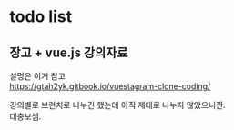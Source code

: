 # todo list

## 장고 + vue.js 강의자료 

설명은 이거 참고  
https://gtah2yk.gitbook.io/vuestagram-clone-coding/

강의별로 브런치로 나누긴 했는데 아직 제대로 나누지 않았으니깐.  
대충보셈.


